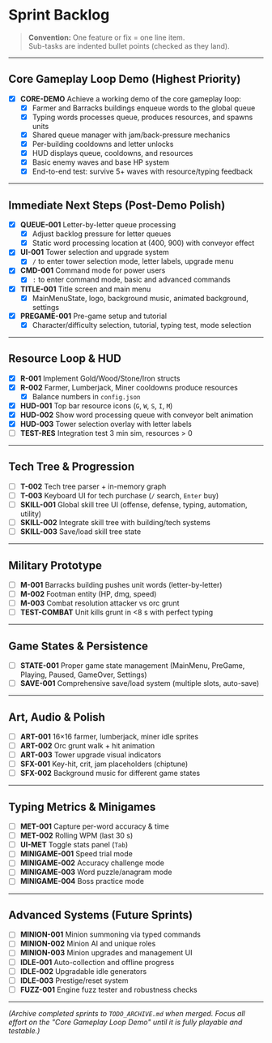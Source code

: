 # Sprint Backlog

> **Convention:** One feature or fix = one line item.  
> Sub-tasks are indented bullet points (checked as they land).

---

## Core Gameplay Loop Demo (Highest Priority)

- [x] **CORE-DEMO** Achieve a working demo of the core gameplay loop:
  - [x] Farmer and Barracks buildings enqueue words to the global queue
  - [x] Typing words processes queue, produces resources, and spawns units
  - [x] Shared queue manager with jam/back-pressure mechanics
  - [x] Per-building cooldowns and letter unlocks
  - [x] HUD displays queue, cooldowns, and resources
  - [x] Basic enemy waves and base HP system
  - [x] End-to-end test: survive 5+ waves with resource/typing feedback

---

## Immediate Next Steps (Post-Demo Polish)

- [x] **QUEUE-001** Letter-by-letter queue processing
  - [x] Adjust backlog pressure for letter queues
  - [x] Static word processing location at (400, 900) with conveyor effect
- [x] **UI-001** Tower selection and upgrade system
  - [x] `/` to enter tower selection mode, letter labels, upgrade menu
- [x] **CMD-001** Command mode for power users
  - [x] `:` to enter command mode, basic and advanced commands
- [x] **TITLE-001** Title screen and main menu
  - [x] MainMenuState, logo, background music, animated background, settings
- [x] **PREGAME-001** Pre-game setup and tutorial
  - [x] Character/difficulty selection, tutorial, typing test, mode selection

---

## Resource Loop & HUD

- [x] **R-001** Implement Gold/Wood/Stone/Iron structs
- [x] **R-002** Farmer, Lumberjack, Miner cooldowns produce resources
  - [x] Balance numbers in `config.json`
- [x] **HUD-001** Top bar resource icons (`G`, `W`, `S`, `I`, `M`)
- [x] **HUD-002** Show word processing queue with conveyor belt animation
- [x] **HUD-003** Tower selection overlay with letter labels
- [ ] **TEST-RES** Integration test 3 min sim, resources > 0

---

## Tech Tree & Progression

- [ ] **T-002** Tech tree parser + in-memory graph
- [ ] **T-003** Keyboard UI for tech purchase (`/` search, `Enter` buy)
- [ ] **SKILL-001** Global skill tree UI (offense, defense, typing, automation, utility)
- [ ] **SKILL-002** Integrate skill tree with building/tech systems
- [ ] **SKILL-003** Save/load skill tree state

---

## Military Prototype

- [ ] **M-001** Barracks building pushes unit words (letter-by-letter)
- [ ] **M-002** Footman entity (HP, dmg, speed)
- [ ] **M-003** Combat resolution attacker vs orc grunt
- [ ] **TEST-COMBAT** Unit kills grunt in <8 s with perfect typing

---

## Game States & Persistence

- [ ] **STATE-001** Proper game state management (MainMenu, PreGame, Playing, Paused, GameOver, Settings)
- [ ] **SAVE-001** Comprehensive save/load system (multiple slots, auto-save)

---

## Art, Audio & Polish

- [ ] **ART-001** 16×16 farmer, lumberjack, miner idle sprites
- [ ] **ART-002** Orc grunt walk + hit animation
- [ ] **ART-003** Tower upgrade visual indicators
- [ ] **SFX-001** Key-hit, crit, jam placeholders (chiptune)
- [ ] **SFX-002** Background music for different game states

---

## Typing Metrics & Minigames

- [ ] **MET-001** Capture per-word accuracy & time
- [ ] **MET-002** Rolling WPM (last 30 s)
- [ ] **UI-MET** Toggle stats panel (`Tab`)
- [ ] **MINIGAME-001** Speed trial mode
- [ ] **MINIGAME-002** Accuracy challenge mode
- [ ] **MINIGAME-003** Word puzzle/anagram mode
- [ ] **MINIGAME-004** Boss practice mode

---

## Advanced Systems (Future Sprints)

- [ ] **MINION-001** Minion summoning via typed commands
- [ ] **MINION-002** Minion AI and unique roles
- [ ] **MINION-003** Minion upgrades and management UI
- [ ] **IDLE-001** Auto-collection and offline progress
- [ ] **IDLE-002** Upgradable idle generators
- [ ] **IDLE-003** Prestige/reset system
- [ ] **FUZZ-001** Engine fuzz tester and robustness checks

---

*(Archive completed sprints to `TODO_ARCHIVE.md` when merged. Focus all effort on the "Core Gameplay Loop Demo" until it is fully playable and testable.)*
